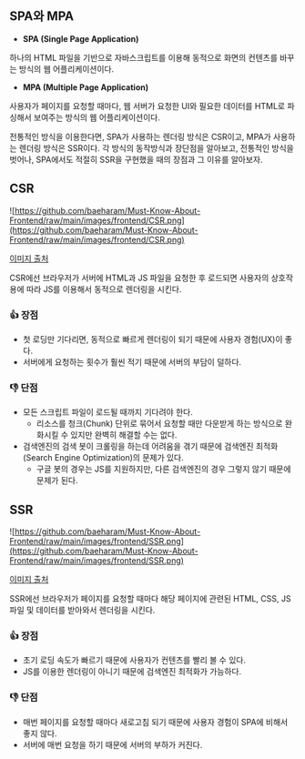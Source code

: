 ## **SPA와 MPA**

- **SPA (Single Page Application)**

하나의 HTML 파일을 기반으로 자바스크립트를 이용해 동적으로 화면의 컨텐츠를 바꾸는 방식의 웹 어플리케이션이다.

- **MPA (Multiple Page Application)**

사용자가 페이지를 요청할 때마다, 웹 서버가 요청한 UI와 필요한 데이터를 HTML로 파싱해서 보여주는 방식의 웹 어플리케이션이다.

전통적인 방식을 이용한다면, SPA가 사용하는 렌더링 방식은 CSR이고, MPA가 사용하는 렌더링 방식은 SSR이다. 각 방식의 동작방식과 장단점을 알아보고, 전통적인 방식을 벗어나, SPA에서도 적절히 SSR을 구현했을 때의 장점과 그 이유를 알아보자.

## **CSR**

![https://github.com/baeharam/Must-Know-About-Frontend/raw/main/images/frontend/CSR.png](https://github.com/baeharam/Must-Know-About-Frontend/raw/main/images/frontend/CSR.png)

[이미지 출처](https://medium.com/@adamzerner/client-side-rendering-vs-server-side-rendering-a32d2cf3bfcc)

CSR에선 브라우저가 서버에 HTML과 JS 파일을 요청한 후 로드되면 사용자의 상호작용에 따라 JS를 이용해서 동적으로 렌더링을 시킨다.

### **👍 장점**

- 첫 로딩만 기다리면, 동적으로 빠르게 렌더링이 되기 때문에 사용자 경험(UX)이 좋다.
- 서버에게 요청하는 횟수가 훨씬 적기 때문에 서버의 부담이 덜하다.

### **👎 단점**

- 모든 스크립트 파일이 로드될 때까지 기다려야 한다.
    - 리소스를 청크(Chunk) 단위로 묶어서 요청할 때만 다운받게 하는 방식으로 완화시킬 수 있지만 완벽히 해결할 수는 없다.
- 검색엔진의 검색 봇이 크롤링을 하는데 어려움을 겪기 때문에 검색엔진 최적화(Search Engine Optimization)의 문제가 있다.
    - 구글 봇의 경우는 JS를 지원하지만, 다른 검색엔진의 경우 그렇지 않기 때문에 문제가 된다.

## **SSR**

![https://github.com/baeharam/Must-Know-About-Frontend/raw/main/images/frontend/SSR.png](https://github.com/baeharam/Must-Know-About-Frontend/raw/main/images/frontend/SSR.png)

[이미지 출처](https://medium.com/@adamzerner/client-side-rendering-vs-server-side-rendering-a32d2cf3bfcc)

SSR에선 브라우저가 페이지를 요청할 때마다 해당 페이지에 관련된 HTML, CSS, JS 파일 및 데이터를 받아와서 렌더링을 시킨다.

### **👍 장점**

- 초기 로딩 속도가 빠르기 때문에 사용자가 컨텐츠를 빨리 볼 수 있다.
- JS를 이용한 렌더링이 아니기 때문에 검색엔진 최적화가 가능하다.

### **👎 단점**

- 매번 페이지를 요청할 때마다 새로고침 되기 때문에 사용자 경험이 SPA에 비해서 좋지 않다.
- 서버에 매번 요청을 하기 때문에 서버의 부하가 커진다.